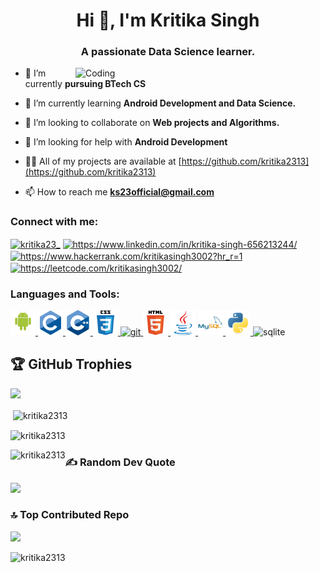 <h1 align="center">Hi 👋, I'm Kritika Singh</h1>
<h3 align="center">A passionate Data Science learner.</h3>


<img  align="right" alt="Coding" width="400" src="https://media.tenor.com/PP9v7VIs6R4AAAAd/scaler-create-impact.gif">


- 🔭 I’m currently **pursuing BTech CS**

- 🌱 I’m currently learning **Android Development and Data Science.**

- 👯 I’m looking to collaborate on **Web projects and Algorithms.**

- 🤝 I’m looking for help with **Android Development**

- 👨‍💻 All of my projects are available at [https://github.com/kritika2313](https://github.com/kritika2313)

- 📫 How to reach me **ks23official@gmail.com**

<h3 align="left">Connect with me:</h3>
<p align="left">
<a href="https://twitter.com/kritika23_" target="blank"><img align="center" src="https://raw.githubusercontent.com/rahuldkjain/github-profile-readme-generator/master/src/images/icons/Social/twitter.svg" alt="kritika23_" height="30" width="40" /></a>
<a href="https://linkedin.com/in/https://www.linkedin.com/in/kritika-singh-656213244/" target="blank"><img align="center" src="https://raw.githubusercontent.com/rahuldkjain/github-profile-readme-generator/master/src/images/icons/Social/linked-in-alt.svg" alt="https://www.linkedin.com/in/kritika-singh-656213244/" height="30" width="40" /></a>
<a href="https://www.hackerrank.com/https://www.hackerrank.com/kritikasingh3002?hr_r=1" target="blank"><img align="center" src="https://raw.githubusercontent.com/rahuldkjain/github-profile-readme-generator/master/src/images/icons/Social/hackerrank.svg" alt="https://www.hackerrank.com/kritikasingh3002?hr_r=1" height="30" width="40" /></a>
<a href="https://www.leetcode.com/https://leetcode.com/kritikasingh3002/" target="blank"><img align="center" src="https://raw.githubusercontent.com/rahuldkjain/github-profile-readme-generator/master/src/images/icons/Social/leet-code.svg" alt="https://leetcode.com/kritikasingh3002/" height="30" width="40" /></a>
</p>

<h3 align="left">Languages and Tools:</h3>
<p align="left"> <a href="https://developer.android.com" target="_blank" rel="noreferrer"> <img src="https://raw.githubusercontent.com/devicons/devicon/master/icons/android/android-original-wordmark.svg" alt="android" width="40" height="40"/> </a> <a href="https://www.cprogramming.com/" target="_blank" rel="noreferrer"> <img src="https://raw.githubusercontent.com/devicons/devicon/master/icons/c/c-original.svg" alt="c" width="40" height="40"/> </a> <a href="https://www.w3schools.com/cpp/" target="_blank" rel="noreferrer"> <img src="https://raw.githubusercontent.com/devicons/devicon/master/icons/cplusplus/cplusplus-original.svg" alt="cplusplus" width="40" height="40"/> </a> <a href="https://www.w3schools.com/css/" target="_blank" rel="noreferrer"> <img src="https://raw.githubusercontent.com/devicons/devicon/master/icons/css3/css3-original-wordmark.svg" alt="css3" width="40" height="40"/> </a> <a href="https://git-scm.com/" target="_blank" rel="noreferrer"> <img src="https://www.vectorlogo.zone/logos/git-scm/git-scm-icon.svg" alt="git" width="40" height="40"/> </a> <a href="https://www.w3.org/html/" target="_blank" rel="noreferrer"> <img src="https://raw.githubusercontent.com/devicons/devicon/master/icons/html5/html5-original-wordmark.svg" alt="html5" width="40" height="40"/> </a> <a href="https://www.java.com" target="_blank" rel="noreferrer"> <img src="https://raw.githubusercontent.com/devicons/devicon/master/icons/java/java-original.svg" alt="java" width="40" height="40"/> </a>   <a href="https://www.mysql.com/" target="_blank" rel="noreferrer"> <img src="https://raw.githubusercontent.com/devicons/devicon/master/icons/mysql/mysql-original-wordmark.svg" alt="mysql" width="40" height="40"/> </a> <a href="https://www.python.org" target="_blank" rel="noreferrer"> <img src="https://raw.githubusercontent.com/devicons/devicon/master/icons/python/python-original.svg" alt="python" width="40" height="40"/> </a> <img src="https://www.vectorlogo.zone/logos/sqlite/sqlite-icon.svg" alt="sqlite" width="40" height="40"/> </a> </p></p>

## 🏆 GitHub Trophies
![](https://github-profile-trophy.vercel.app/?username=kritika2313&theme=radical&no-frame=true&no-bg=true&margin-w=4)

<p>&nbsp;<img align="center" src="https://github-readme-stats.vercel.app/api?username=kritika2313&show_icons=true&locale=en&theme=radical&hide_border=true" alt="kritika2313" /></p>

<p><img align="center" src="https://github-readme-streak-stats.herokuapp.com/?user=kritika2313&theme=radical&hide_border=true" alt="kritika2313" /></p>

<p><img align="left" src="https://github-readme-stats.vercel.app/api/top-langs?username=kritika2313&show_icons=true&locale=en&layout=compact&theme=radical&hide_border=true" alt="kritika2313" /></p>



### ✍️ Random Dev Quote

![](https://quotes-github-readme.vercel.app/api?type=horizontal&theme=radical)
  

### 🔝 Top Contributed Repo
![](https://github-contributor-stats.vercel.app/api?username=kritika2313&limit=5&theme=dark&combine_all_yearly_contributions=true)

<!-- ### 😂 Random Dev Meme
<img src="[https://rm.up.railway.app/](https://assets-global.website-files.com/5f3c19f18169b62a0d0bf387/60d33beaf630caf8b8625819_ojVfiY9N9W7SNblUwsMuRdEHfZaK7gTn4I8oA596jsQz0gHhJ0msEceYVq2C5afZ4rDCvhqx1EEedzTz664Vi3aDScXL2jnzV_uuWriJbW-wldzhpJDT-TNOPvgusibLRCqaY5pJ.png)" width="512px"/> -->

<p align="left"> <img src="https://komarev.com/ghpvc/?username=kritika2313&label=Profile%20views&color=0e75b6&style=flat" alt="kritika2313" /> </p>
